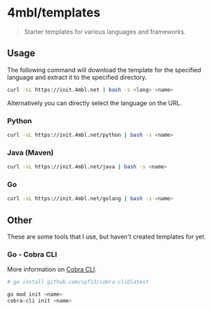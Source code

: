 # 4mbl/templates

> Starter templates for various languages and frameworks.

## Usage

The following command will download the template for the specified language and extract it to the specified directory.

```sh
curl -sL https://init.4mbl.net | bash -s <lang> <name>
```

Alternatively you can directly select the language on the URL.

### Python

```sh
curl -sL https://init.4mbl.net/python | bash -s <name>
```

### Java (Maven)

```sh
curl -sL https://init.4mbl.net/java | bash -s <name>
```

### Go

```sh
curl -sL https://init.4mbl.net/golang | bash -s <name>
```

## Other

These are some tools that I use, but haven't created templates for yet.

### Go - Cobra CLI

More information on [Cobra CLI](https://github.com/spf13/cobra-cli/blob/main/README.md).

```sh
# go install github.com/spf13/cobra-cli@latest

go mod init <name>
cobra-cli init <name>
```
